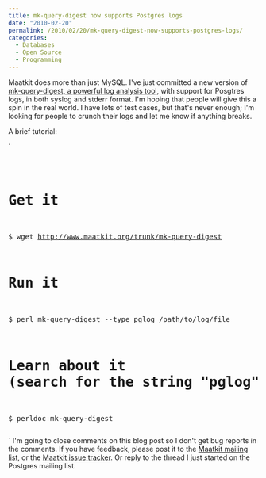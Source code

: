 ```yaml
---
title: mk-query-digest now supports Postgres logs
date: "2010-02-20"
permalink: /2010/02/20/mk-query-digest-now-supports-postgres-logs/
categories:
  - Databases
  - Open Source
  - Programming
---
```

Maatkit does more than just MySQL. I've just committed a new version of [mk-query-digest, a powerful log analysis tool][1], with support for Posgtres logs, in both syslog and stderr format. I'm hoping that people will give this a spin in the real world. I have lots of test cases, but that's never enough; I'm looking for people to crunch their logs and let me know if anything breaks.

A brief tutorial:

`<pre>
# Get it
$ wget http://www.maatkit.org/trunk/mk-query-digest

# Run it
$ perl mk-query-digest --type pglog /path/to/log/file

# Learn about it (search for the string "pglog")
$ perldoc mk-query-digest
</pre>` 
I'm going to close comments on this blog post so I don't get bug reports in the comments. If you have feedback, please post it to the [Maatkit mailing list][2], or the [Maatkit issue tracker][3]. Or reply to the thread I just started on the Postgres mailing list.

 [1]: http://www.maatkit.org/doc/mk-query-digest.html
 [2]: http://groups.google.com/group/maatkit-discuss
 [3]: http://code.google.com/p/maatkit/issues/list
